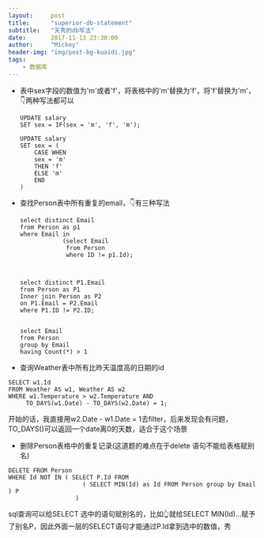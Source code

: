 ```yaml
---
layout:     post
title:      "superior-db-statement"
subtitle:   "天秀的db写法"
date:       2017-11-13 23:30:00
author:     "Mickey"
header-img: "img/post-bg-kuaidi.jpg"
tags:
    - 数据库
---
```


* 表中sex字段的数值为'm'或者'f'，将表格中的'm'替换为'f'，将'f'替换为'm'，👇两种写法都可以

	```
	UPDATE salary
	SET sex = IF(sex = 'm', 'f', 'm');
	
	UPDATE salary
	SET sex = (
		CASE WHEN
		sex = 'm'
		THEN 'f'
		ELSE 'm'
		END
	)
	```

* 查找Person表中所有重复的email，👇有三种写法

  ```
  select distinct Email
  from Person as p1
  where Email in 
              (select Email
               from Person
               where ID != p1.Id);
               
               
  
  select distinct P1.Email
  from Person as P1
  Inner join Person as P2
  on P1.Email = P2.Email
  where P1.ID != P2.ID;
  
  
  select Email
  from Person
  group by Email
  having Count(*) > 1         
  ```
  
 * 查询Weather表中所有比昨天温度高的日期的id

 ```
 SELECT w1.Id
FROM Weather AS w1, Weather AS w2
WHERE w1.Temperature > w2.Temperature AND
      TO_DAYS(w1.Date) - TO_DAYS(w2.Date) = 1;
 ```
 
 开始的话，我直接用w2.Date - w1.Date = 1去filter，后来发现会有问题，TO_DAYS()可以返回一个date离0的天数，适合于这个场景
 
 * 删除Person表格中的重复记录(这道题的难点在于delete 语句不能给表格赋别名)

 ```
 DELETE FROM Person
 WHERE Id NOT IN ( SELECT P.Id FROM 
 					  ( SELECT MIN(Id) as Id FROM Person group by Email ) P
 					)
 ```
 
 sql查询可以给SELECT 选中的语句赋别名的，比如👆就给SELECT MIN(Id)...赋予了别名P，因此外面一层的SELECT语句才能通过P.Id拿到选中的数值，秀